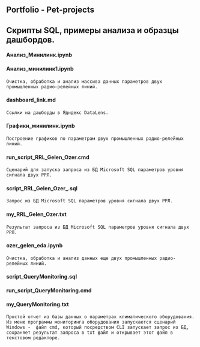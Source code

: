 ## Portfolio - Pet-projects

## Скрипты SQL, примеры анализа и образцы дашбордов.

#### Анализ_Минилинк.ipynb
#### Анализ_минилинк1.ipynb
`Очистка, обработка и анализ массива данных параметров двух промышленных радио-релейных линий.`
#### dashboard_link.md
`Ссылки на дашборды в Ядндекс DataLens.`
#### Графики_минилинк.ipynb 
`Построение графиков по параметрам двух промышленных радио-релейных линий.`
#### run_script_RRL_Gelen_Ozer.cmd  
`Сценарий для запуска запроса из БД Microsoft SQL параметров уровня сигнала двух РРЛ.`  
#### script_RRL_Gelen_Ozer_.sql
`Запрос из БД Microsoft SQL параметров уровня сигнала двух РРЛ.`  
#### my_RRL_Gelen_Ozer.txt
`Результат запроса из БД Microsoft SQL параметров уровня сигнала двух РРЛ.`  
#### ozer_gelen_eda.ipynb
`Очистка, обработка и анализ данных еще двух промышленных радио-релейных линий.`
#### script_QueryMonitoring.sql  
#### run_script_QueryMonitoring.cmd  
#### my_QueryMonitoring.txt
`Простой отчет из базы данных о параметрах климатического оборудования. Из меню программы мониторинга оборудования запускается сценарий Windows - 
файл cmd, который посредством CLI запускает запрос из БД, сохраняет результат запроса в txt файл и открывает этот файл в текстовом редакторе.`  
